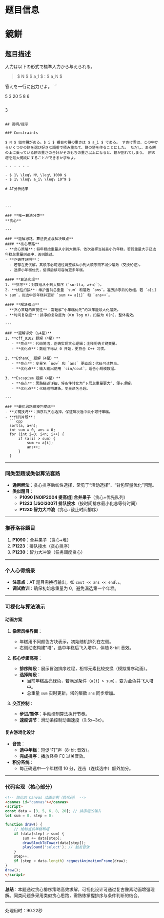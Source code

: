 # 题目信息

# 鏡餅

## 题目描述

[problemUrl]: https://atcoder.jp/contests/NYC2015/tasks/nyc2015_2

入力は以下の形式で標準入力から与えられる。

> $ N $ $ a_1 $ : $ a_N $

 答えを一行に出力せよ。 ```

5
3
20
5
8
6
```

 ```

3
```

## 说明/提示

### Constraints

$ N $ 個の餅がある。$ i $ 番目の餅の重さは $ a_i $ である。 すぬけ君は、この中からいくつかの餅を選び好きな順番で積み重ねて、餅の塔を作ることにした。 ただし、ある餅の上に乗っている餅の重さの合計がそのもちの重さ以上になると、餅が割れてしまう。 餅の塔を最大何段にすることができるか求めよ。

- - - - - -

- $ 1\ \leq\ N\ \leq\ 1000 $
- $ 1\ \leq\ a_i\ \leq\ 10^9 $

# AI分析结果



---

### **唯一算法分类**  
**贪心**

---

### **题解思路、算法要点与解决难点**  
#### **核心思路**
- **贪心策略**：将年糕按重量从小到大排序，依次选择当前最小的年糕，若其重量大于已选年糕总重量则选中，否则跳过。  
- **正确性证明**：  
  - 若存在更优解，其顺序必可通过调整成从小到大顺序而不减少层数（交换论证）。  
  - 选择小年糕优先，使得后续可容纳更多年糕。  

#### **算法实现**  
1. **排序**：对数组从小到大排序（`sort(a, a+n)`）。  
2. **线性扫描**：维护当前总重量 `sum` 和层数 `ans`。遍历排序后的数组，若 `a[i] > sum`，则选中该年糕并更新 `sum += a[i]` 和 `ans++`。  

#### **解决难点**  
- **贪心策略的直觉性**：需理解“小年糕优先”的决策能最大化层数。  
- **时间复杂度**：排序的复杂度为 O(n log n)，扫描为 O(n)，整体高效。  

---

### **题解评分 (≥4星)**  
1. **cff_0102 题解（4星）**  
   - **亮点**：代码简洁，正确实现贪心逻辑；注释明确关键变量。  
   - **优化点**：数组下标从 0 开始，更符合 C++ 习惯。  

2. **EthanC_ 题解（4星）**  
   - **亮点**：变量名 `now` 和 `ans` 更直观；代码可读性高。  
   - **优化点**：输入输出使用 `cin/cout`，适合小规模数据。  

3. **Escapism 题解（4星）**  
   - **亮点**：思路描述详细，将条件转化为“下层总重量更大”，便于理解。  
   - **优化点**：代码结构清晰，变量命名合理。  

---

### **最优思路或技巧提炼**  
- **关键技巧**：排序后贪心选择，保证每次选中最小可行年糕。  
- **代码片段**：  
  ```cpp
  sort(a, a+n);
  int sum = 0, ans = 0;
  for (int i=0; i<n; i++) {
      if (a[i] > sum) {
          sum += a[i];
          ans++;
      }
  }
  ```  

---

### **同类型题或类似算法套路**  
- **通用解法**：贪心排序后线性选择，常见于“活动选择”、“背包容量优化”问题。  
- **类似题目**：  
  - **P1090 [NOIP2004 提高组] 合并果子**（贪心+优先队列）  
  - **P1223 [JSOI2007] 排队接水**（按时间排序最小化总等待时间）  
  - **P1230 智力大冲浪**（贪心+截止时间排序）  

---

### **推荐洛谷题目**  
1. **P1090**：合并果子（贪心+堆）  
2. **P1223**：排队接水（贪心排序）  
3. **P1230**：智力大冲浪（任务调度贪心）  

---

### **个人心得摘录**  
- **注意点**：AT 题目需换行输出，如 `cout << ans << endl;`。  
- **调试教训**：确保初始总重量为 0，避免漏选第一个年糕。  

---

### **可视化与算法演示**  
#### **动画方案**  
1. **像素风格界面**：  
   - 年糕用不同颜色方块表示，初始随机排列在左侧。  
   - 右侧动态构建“塔”，选中年糕后飞入塔中，伴随 8-bit 音效。  

2. **核心步骤高亮**：  
   - **排序阶段**：展示冒泡排序过程，相邻元素比较交换（模拟排序动画）。  
   - **选择阶段**：  
     - 当前年糕高亮绿色，若满足条件（`a[i] > sum`），变为金色并飞入塔中。  
     - 总重量 `sum` 实时更新，塔的层数 `ans` 同步增加。  

3. **交互控制**：  
   - **步进/暂停**：手动控制算法执行节奏。  
   - **速度调节**：滑动条控制动画速度（0.5x~3x）。  

#### **复古游戏化设计**  
- **音效**：  
  - **选中年糕**：短促“叮”声（8-bit 音效）。  
  - **完成排序**：播放经典 FC 过关音效。  
- **积分系统**：  
  - 每正确选中一个年糕得 10 分，连击（连续选中）额外加分。  

---

### **代码实现（核心部分）**  
```html
<!-- 简化的 Canvas 动画示例（伪代码） -->
<canvas id="canvas"></canvas>
<script>
const data = [3, 5, 6, 8, 20]; // 排序后的输入
let sum = 0, step = 0;

function draw() {
    // 绘制当前年糕和塔
    if (data[step] > sum) {
        sum += data[step];
        drawBlockToTower(data[step]);
        playSound('select'); // 触发音效
    }
    step++;
    if (step < data.length) requestAnimationFrame(draw);
}
draw();
</script>
```  

---

**总结**：本题通过贪心排序策略高效求解，可视化设计可通过复古像素动画增强理解。同类问题多采用类似贪心思路，需熟练掌握排序与条件判断的结合。

---
处理用时：90.22秒